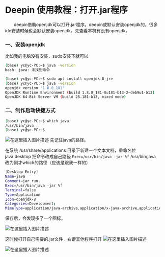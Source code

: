 # Deepin 使用教程：打开.jar程序
&emsp;&emsp;deepin借助openjdk可以打开.jar程序。deepin或默认安装openjdk的，很多ide安装时候也会默认安装openjdk。先查看本机有没有openjdk。

### 一、安装openjdk
比如我的电脑没有安装，sudo安装下就可以
```bash
(base) yc@yc-PC:~$ java -version
bash: java: 未找到命令
```

```bash
(base) yc@yc-PC:~$ sudo apt install openjdk-8-jre
(base) yc@yc-PC:~$ java -version
openjdk version "1.8.0_181"
OpenJDK Runtime Environment (build 1.8.0_181-8u181-b13-2~deb9u1-b13)
OpenJDK 64-Bit Server VM (build 25.181-b13, mixed mode)
```
### 二、制作启动快捷方式

```bash
(base) yc@yc-PC:~$ which java
/usr/bin/java
(base) yc@yc-PC:~$ 
```
![在这里插入图片描述](https://img-blog.csdnimg.cn/20200314131859318.png)
先记住java的路径。

在系统  /usr/share/applications 目录下新建一个文本文档，重命名位java.desktop
把命令改成自己路径   `Exec=/usr/bin/java -jar %f`  /usr/bin/java改为刚才which的路径（应该是跟我一样的）

```bash
[Desktop Entry]
Name=java
Comment=jar run.
Exec=/usr/bin/java -jar %f
Terminal=false
Type=Application
Icon=openjdk-8
Categories=Development;
MimeType=application/java-archive,application/x-java-archive,application/x-jar
```
保存后，会发现多了一个图标。

![在这里插入图片描述](https://img-blog.csdnimg.cn/20200314132146612.png#pic_center)

这时候打开自己需要的.jar文件，右键其他程序打开
![在这里插入图片描述](https://img-blog.csdnimg.cn/20200314131325713.png?x-oss-process=image/watermark,type_ZmFuZ3poZW5naGVpdGk,shadow_10,text_aHR0cHM6Ly9ibG9nLmNzZG4ubmV0L2ExNTAwNTc4NDMyMA==,size_16,color_FFFFFF,t_70)

![在这里插入图片描述](https://img-blog.csdnimg.cn/20200314131334808.png?x-oss-process=image/watermark,type_ZmFuZ3poZW5naGVpdGk,shadow_10,text_aHR0cHM6Ly9ibG9nLmNzZG4ubmV0L2ExNTAwNTc4NDMyMA==,size_16,color_FFFFFF,t_70)

